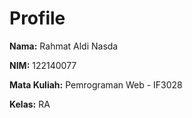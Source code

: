 <!DOCTYPE html>
<html lang="id">
<head>
    <meta charset="UTF-8">
    <meta name="viewport" content="width=device-width, initial-scale=1.0">
</head>
<body>
    <h1>Profile</h1>
    <p><strong>Nama:</strong> Rahmat Aldi Nasda</p>
    <p><strong>NIM:</strong> 122140077</p>
    <p><strong>Mata Kuliah:</strong> Pemrograman Web - IF3028</p>
    <p><strong>Kelas:</strong> RA</p>
</body>
</html>
